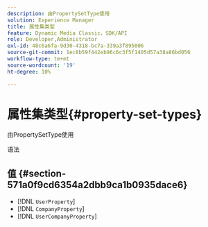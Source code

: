 ```yaml
---
description: 由PropertySetType使用
solution: Experience Manager
title: 属性集类型
feature: Dynamic Media Classic，SDK/API
role: Developer,Administrator
exl-id: 48c6a6fa-9d30-4318-bc7a-339a3f895006
source-git-commit: 1ec8b59f442eb96c6c3f5f1405d57a38a86bd056
workflow-type: tm+mt
source-wordcount: '19'
ht-degree: 10%

---
```


# 属性集类型{#property-set-types}

由PropertySetType使用

语法

## 值 {#section-571a0f9cd6354a2dbb9ca1b0935dace6}

* [!DNL `UserProperty`]
* [!DNL `CompanyProperty`]
* [!DNL `UserCompanyProperty`]
